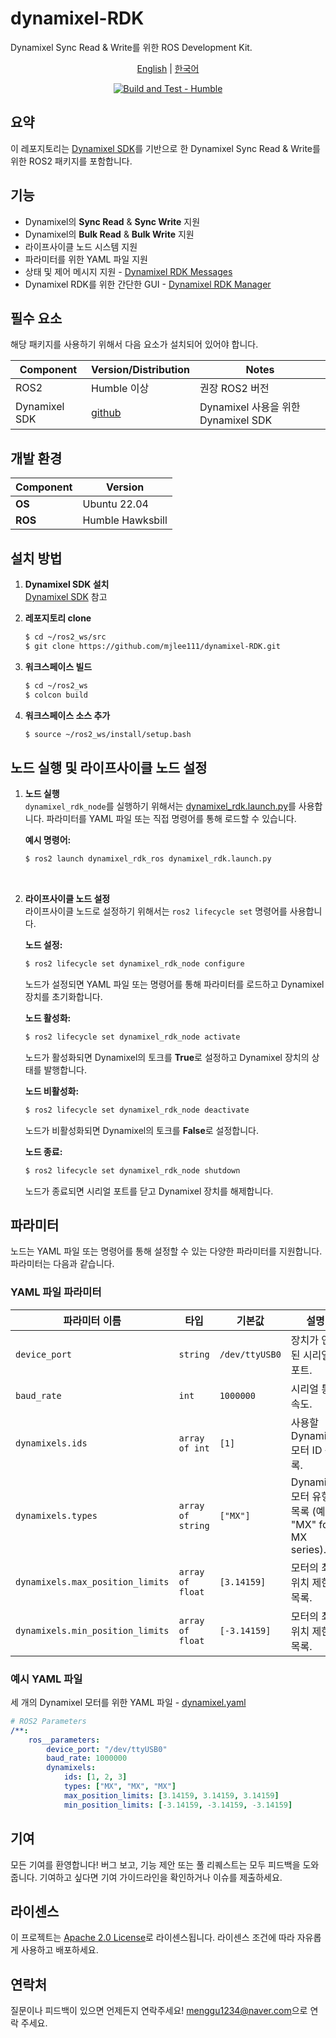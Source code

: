 # dynamixel-RDK

Dynamixel Sync Read & Write를 위한 ROS Development Kit.

<div align="center">

[English](../README.md) | [한국어](README_ko.md)
  
[![Build and Test - Humble](https://github.com/mjlee111/dynamixel-RDK/actions/workflows/humble.yml/badge.svg?branch=master&event=push)](https://github.com/mjlee111/dynamixel-RDK/actions/workflows/humble.yml)

</div>

## 요약
이 레포지토리는 [Dynamixel SDK](https://github.com/ROBOTIS-GIT/DynamixelSDK)를 기반으로 한 Dynamixel Sync Read & Write를 위한 ROS2 패키지를 포함합니다.

## 기능
- Dynamixel의 **Sync Read** & **Sync Write** 지원
- Dynamixel의 **Bulk Read** & **Bulk Write** 지원
- 라이프사이클 노드 시스템 지원
- 파라미터를 위한 YAML 파일 지원
- 상태 및 제어 메시지 지원 - [Dynamixel RDK Messages](../dynamixel_rdk_msgs/README_ko.md)
- Dynamixel RDK를 위한 간단한 GUI - [Dynamixel RDK Manager](../dynamixel_rdk_manager/README_ko.md)

## 필수 요소
해당 패키지를 사용하기 위해서 다음 요소가 설치되어 있어야 합니다.

| Component | Version/Distribution | Notes |
|-----------|----------------------|-------|
| ROS2 |  Humble 이상 | 권장 ROS2 버전 |
| Dynamixel SDK | [github](https://github.com/ROBOTIS-GIT/DynamixelSDK) | Dynamixel 사용을 위한 Dynamixel SDK |

## 개발 환경

| Component   | Version          |
|-------------|------------------|
| **OS**      | Ubuntu 22.04     |
| **ROS**     | Humble Hawksbill |

## 설치 방법
1. **Dynamixel SDK 설치** <br>
    [Dynamixel SDK](https://github.com/ROBOTIS-GIT/DynamixelSDK) 참고

2. **레포지토리 clone**
    ```bash
    $ cd ~/ros2_ws/src
    $ git clone https://github.com/mjlee111/dynamixel-RDK.git
    ```

3. **워크스페이스 빌드**
    ```bash
    $ cd ~/ros2_ws
    $ colcon build
    ```

4. **워크스페이스 소스 추가**
    ```bash
    $ source ~/ros2_ws/install/setup.bash
    ```

## 노드 실행 및 라이프사이클 노드 설정

1. **노드 실행** <br>
    `dynamixel_rdk_node`를 실행하기 위해서는 [dynamixel_rdk.launch.py](dynamixel_rdk_ros/launch/dynamixel_rdk.launch.py)를 사용합니다. 파라미터를 YAML 파일 또는 직접 명령어를 통해 로드할 수 있습니다.

    **예시 명령어:**
    ```bash
    $ ros2 launch dynamixel_rdk_ros dynamixel_rdk.launch.py
    ```
<br>

2. **라이프사이클 노드 설정** <br>
    라이프사이클 노드로 설정하기 위해서는 `ros2 lifecycle set` 명령어를 사용합니다.

    **노드 설정:**
    ```bash
    $ ros2 lifecycle set dynamixel_rdk_node configure
    ```
    노드가 설정되면 YAML 파일 또는 명령어를 통해 파라미터를 로드하고 Dynamixel 장치를 초기화합니다.

    **노드 활성화:**
    ```bash
    $ ros2 lifecycle set dynamixel_rdk_node activate
    ```
    노드가 활성화되면 Dynamixel의 토크를 **True**로 설정하고 Dynamixel 장치의 상태를 발행합니다.

    **노드 비활성화:**
    ```bash
    $ ros2 lifecycle set dynamixel_rdk_node deactivate
    ```
    노드가 비활성화되면 Dynamixel의 토크를 **False**로 설정합니다.

    **노드 종료:**
    ```bash
    $ ros2 lifecycle set dynamixel_rdk_node shutdown
    ```
    노드가 종료되면 시리얼 포트를 닫고 Dynamixel 장치를 해제합니다.

## 파라미터

노드는 YAML 파일 또는 명령어를 통해 설정할 수 있는 다양한 파라미터를 지원합니다. 파라미터는 다음과 같습니다.

### YAML 파일 파라미터
| 파라미터 이름             | 타입             | 기본값                  | 설명                                                                 |
|----------------------------|------------------|---------------------------------|-----------------------------------------------------------------------------|
| `device_port`              | `string`         | `/dev/ttyUSB0`                  | 장치가 연결된 시리얼 포트.                           |
| `baud_rate`                | `int`            | `1000000`                       | 시리얼 통신 속도.                                     |
| `dynamixels.ids`           | `array of int`   | `[1]`                     | 사용할 Dynamixel 모터 ID 목록.                                     |
| `dynamixels.types`         | `array of string`| `["MX"]`            | Dynamixel 모터 유형 목록 (예: "MX" for MX series).               |
| `dynamixels.max_position_limits` | `array of float` | `[3.14159]`  | 모터의 최대 위치 제한 목록.                  |
| `dynamixels.min_position_limits` | `array of float` | `[-3.14159]`| 모터의 최소 위치 제한 목록.                  |

### 예시 YAML 파일
세 개의 Dynamixel 모터를 위한 YAML 파일 - [dynamixel.yaml](dynamixel_rdk_ros/config/dynamixel.yaml)
```yaml
# ROS2 Parameters
/**:
    ros__parameters:
        device_port: "/dev/ttyUSB0"
        baud_rate: 1000000
        dynamixels:
            ids: [1, 2, 3]
            types: ["MX", "MX", "MX"]
            max_position_limits: [3.14159, 3.14159, 3.14159]
            min_position_limits: [-3.14159, -3.14159, -3.14159]
```

## 기여
모든 기여를 환영합니다! 버그 보고, 기능 제안 또는 풀 리퀘스트는 모두 피드백을 도와줍니다. 기여하고 싶다면 기여 가이드라인을 확인하거나 이슈를 제출하세요.

## 라이센스
이 프로젝트는 [Apache 2.0 License](LICENSE)로 라이센스됩니다. 라이센스 조건에 따라 자유롭게 사용하고 배포하세요.

## 연락처
질문이나 피드백이 있으면 언제든지 연락주세요! [menggu1234@naver.com][email]으로 연락 주세요.

[email]: mailto:menggu1234@naver.com
